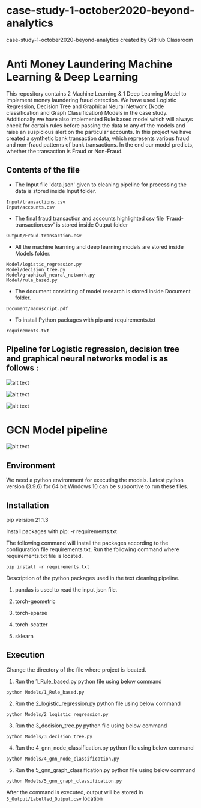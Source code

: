 # case-study-1-october2020-beyond-analytics
case-study-1-october2020-beyond-analytics created by GitHub Classroom


# Anti Money Laundering Machine Learning & Deep Learning

This repository contains 2 Machine Learning & 1 Deep Learning Model to implement money laundering fraud detection. We have used Logistic Regression, Decision Tree and Graphical Neural Network (Node classification and Graph Classification) Models in the case study. Additionally we have also implemented Rule based model which will always check for certain rules before passing the data to any of the models and raise an suspicious alert on the particular accounts. In this project we have created a synthetic bank transaction data, which represents various fraud and non-fraud patterns of bank transactions. In the end our model predicts, whether the transaction is Fraud or Non-Fraud.

## Contents of the file

- The Input file 'data.json' given to cleaning pipeline for processing the data is stored inside Input folder.
```
Input/transactions.csv
Input/accounts.csv
```

- The final fraud transaction and accounts highlighted csv file 'Fraud-transaction.csv' is stored inside Output folder
```
Output/Fraud-transaction.csv
```
- All the machine learning and deep learning models are stored inside Models folder.
```
Model/logistic_regression.py
Model/decision_tree.py
Model/graphical_neural_network.py
Model/rule_based.py
```
- The document consisting of model research is stored inside Document folder.
```
Document/manuscript.pdf
```
- To install Python packages with pip and requirements.txt
```
requirements.txt
```

## Pipeline for Logistic regression, decision tree and graphical neural networks model is as follows :

![alt text](https://github.com/Big-Data-And-Data-Analytics/case-study-1-october2020-beyond-analytics/blob/main/6_Images/Money_Launderin_Project_basic_pipeline.png)

![alt text](https://github.com/Big-Data-And-Data-Analytics/case-study-1-october2020-beyond-analytics/blob/main/6_Images/Logistic%20regression%20pipeline.PNG)

![alt text](https://github.com/Big-Data-And-Data-Analytics/case-study-1-october2020-beyond-analytics/blob/main/6_Images/DecisionTree%20pipeline.png)

# GCN Model pipeline
![alt text](https://github.com/Big-Data-And-Data-Analytics/case-study-1-october2020-beyond-analytics/blob/main/6_Images/GCN%20Model.PNG)

## Environment

We need a python environment for executing the models. Latest python version (3.9.6) for 64 bit Windows 10 can be supportive to run these files.

## Installation

pip version 21.1.3

Install packages with pip: -r requirements.txt

The following command will install the packages according to the configuration file requirements.txt. 
Run the following command where requirements.txt file is located.
```
pip install -r requirements.txt
```

Description of the python packages used in the text cleaning pipeline.

1. pandas is used to read the input json file.

2. torch-geometric

3. torch-sparse

4. torch-scatter

5. sklearn

## Execution

Change the directory of the file where project is located.

1. Run the 1_Rule_based.py python file using below command

``` python Models/1_Rule_based.py ```

2. Run the 2_logistic_regression.py python file using below command

``` python Models/2_logistic_regression.py ```

3. Run the 3_decision_tree.py python file using below command

``` python Models/3_decision_tree.py ```

4. Run the 4_gnn_node_classification.py python file using below command

``` python Models/4_gnn_node_classification.py ```

5. Run the 5_gnn_graph_classification.py python file using below command

``` python Models/5_gnn_graph_classification.py ```

After the command is executed, output will be stored in ``` 5_Output/Labelled_Output.csv ``` location



